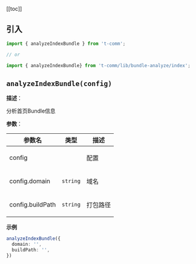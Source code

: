 [[toc]]

## 引入

```ts
import { analyzeIndexBundle } from 't-comm';

// or

import { analyzeIndexBundle} from 't-comm/lib/bundle-analyze/index';
```


## `analyzeIndexBundle(config)` 


**描述**：<p>分析首页Bundle信息</p>

**参数**：


| 参数名 | 类型 | 描述 |
| --- | --- | --- |
| config |  | <p>配置</p> |
| config.domain | <code>string</code> | <p>域名</p> |
| config.buildPath | <code>string</code> | <p>打包路径</p> |



**示例**

```ts
analyzeIndexBundle({
  domain: '',
  buildPath: '',
})
```
